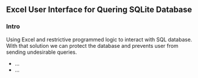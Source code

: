 <h2>Excel User Interface for Quering SQLite Database</h2>
<h3>Intro</h3>
Using Excel and restrictive programmed logic to interact with SQL database. With that solution we can protect the database and prevents user from sending undesirable queries.
<ul>
  <li>...</li>
  <li>...</li>
<ul>
